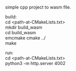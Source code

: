 simple cpp project to wasm file.  

build:  
cd <path-at-CMakeLists.txt>  
mkdir build_wasm  
cd build_wasm  
emcmake cmake ../  
make  
  
run:  
cd <path-at-CMakeLists.txt>  
python3 -m http.server 4002  
